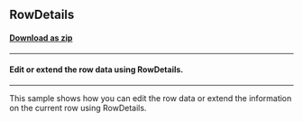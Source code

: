 ## RowDetails
#### [Download as zip](https://minhaskamal.github.io/DownGit/#/home?url=https://github.com/GrapeCity/ComponentOne-WinForms-Samples/tree/master/NetFramework\FlexGrid\VB\RowDetails)
____
#### Edit or extend the row data using RowDetails.
____
This sample shows how you can edit the row data or extend the information on the current row using RowDetails. 